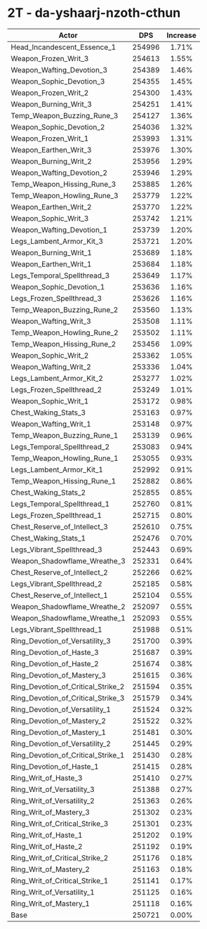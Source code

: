 # 2T - da-yshaarj-nzoth-cthun
| Actor | DPS | Increase |
|---|:---:|:---:|
|Head_Incandescent_Essence_1|254996|1.71%|
|Weapon_Frozen_Writ_3|254613|1.55%|
|Weapon_Wafting_Devotion_3|254389|1.46%|
|Weapon_Sophic_Devotion_3|254355|1.45%|
|Weapon_Frozen_Writ_2|254300|1.43%|
|Weapon_Burning_Writ_3|254251|1.41%|
|Temp_Weapon_Buzzing_Rune_3|254127|1.36%|
|Weapon_Sophic_Devotion_2|254036|1.32%|
|Weapon_Frozen_Writ_1|253993|1.31%|
|Weapon_Earthen_Writ_3|253976|1.30%|
|Weapon_Burning_Writ_2|253956|1.29%|
|Weapon_Wafting_Devotion_2|253946|1.29%|
|Temp_Weapon_Hissing_Rune_3|253885|1.26%|
|Temp_Weapon_Howling_Rune_3|253779|1.22%|
|Weapon_Earthen_Writ_2|253770|1.22%|
|Weapon_Sophic_Writ_3|253742|1.21%|
|Weapon_Wafting_Devotion_1|253739|1.20%|
|Legs_Lambent_Armor_Kit_3|253721|1.20%|
|Weapon_Burning_Writ_1|253689|1.18%|
|Weapon_Earthen_Writ_1|253684|1.18%|
|Legs_Temporal_Spellthread_3|253649|1.17%|
|Weapon_Sophic_Devotion_1|253636|1.16%|
|Legs_Frozen_Spellthread_3|253626|1.16%|
|Temp_Weapon_Buzzing_Rune_2|253560|1.13%|
|Weapon_Wafting_Writ_3|253508|1.11%|
|Temp_Weapon_Howling_Rune_2|253502|1.11%|
|Temp_Weapon_Hissing_Rune_2|253456|1.09%|
|Weapon_Sophic_Writ_2|253362|1.05%|
|Weapon_Wafting_Writ_2|253336|1.04%|
|Legs_Lambent_Armor_Kit_2|253277|1.02%|
|Legs_Frozen_Spellthread_2|253249|1.01%|
|Weapon_Sophic_Writ_1|253172|0.98%|
|Chest_Waking_Stats_3|253163|0.97%|
|Weapon_Wafting_Writ_1|253148|0.97%|
|Temp_Weapon_Buzzing_Rune_1|253139|0.96%|
|Legs_Temporal_Spellthread_2|253083|0.94%|
|Temp_Weapon_Howling_Rune_1|253055|0.93%|
|Legs_Lambent_Armor_Kit_1|252992|0.91%|
|Temp_Weapon_Hissing_Rune_1|252882|0.86%|
|Chest_Waking_Stats_2|252855|0.85%|
|Legs_Temporal_Spellthread_1|252760|0.81%|
|Legs_Frozen_Spellthread_1|252715|0.80%|
|Chest_Reserve_of_Intellect_3|252610|0.75%|
|Chest_Waking_Stats_1|252476|0.70%|
|Legs_Vibrant_Spellthread_3|252443|0.69%|
|Weapon_Shadowflame_Wreathe_3|252331|0.64%|
|Chest_Reserve_of_Intellect_2|252266|0.62%|
|Legs_Vibrant_Spellthread_2|252185|0.58%|
|Chest_Reserve_of_Intellect_1|252104|0.55%|
|Weapon_Shadowflame_Wreathe_2|252097|0.55%|
|Weapon_Shadowflame_Wreathe_1|252093|0.55%|
|Legs_Vibrant_Spellthread_1|251988|0.51%|
|Ring_Devotion_of_Versatility_3|251700|0.39%|
|Ring_Devotion_of_Haste_3|251687|0.39%|
|Ring_Devotion_of_Haste_2|251674|0.38%|
|Ring_Devotion_of_Mastery_3|251615|0.36%|
|Ring_Devotion_of_Critical_Strike_2|251594|0.35%|
|Ring_Devotion_of_Critical_Strike_3|251579|0.34%|
|Ring_Devotion_of_Versatility_1|251524|0.32%|
|Ring_Devotion_of_Mastery_2|251522|0.32%|
|Ring_Devotion_of_Mastery_1|251481|0.30%|
|Ring_Devotion_of_Versatility_2|251445|0.29%|
|Ring_Devotion_of_Critical_Strike_1|251430|0.28%|
|Ring_Devotion_of_Haste_1|251415|0.28%|
|Ring_Writ_of_Haste_3|251410|0.27%|
|Ring_Writ_of_Versatility_3|251388|0.27%|
|Ring_Writ_of_Versatility_2|251363|0.26%|
|Ring_Writ_of_Mastery_3|251302|0.23%|
|Ring_Writ_of_Critical_Strike_3|251301|0.23%|
|Ring_Writ_of_Haste_1|251202|0.19%|
|Ring_Writ_of_Haste_2|251192|0.19%|
|Ring_Writ_of_Critical_Strike_2|251176|0.18%|
|Ring_Writ_of_Mastery_2|251163|0.18%|
|Ring_Writ_of_Critical_Strike_1|251141|0.17%|
|Ring_Writ_of_Versatility_1|251125|0.16%|
|Ring_Writ_of_Mastery_1|251118|0.16%|
|Base|250721|0.00%|
